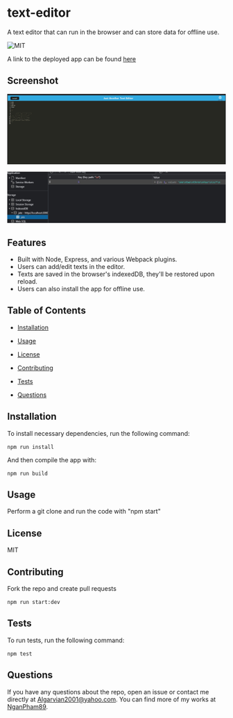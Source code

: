 # text-editor
A text editor that can run in the browser and can store data for offline use.

![MIT](https://img.shields.io/badge/license-MIT-blue.svg)

A link to the deployed app can be found [here](https://damp-castle-49314.herokuapp.com/)

## Screenshot

![main](./assets/screenshots/main.jpg)

![db](./assets/screenshots/idb.jpg)

## Features

- Built with Node, Express, and various Webpack plugins.
- Users can add/edit texts in the editor.
- Texts are saved in the browser's indexedDB, they'll be restored upon reload.
- Users can also install the app for offline use.

## Table of Contents 

* [Installation](#installation)

* [Usage](#usage)

* [License](#license)

* [Contributing](#contributing)

* [Tests](#tests)

* [Questions](#questions)

## Installation

To install necessary dependencies, run the following command:
~~~
npm run install
~~~

And then compile the app with:

~~~
npm run build
~~~

## Usage

Perform a git clone and run the code with "npm start"

## License

MIT

## Contributing

Fork the repo and create pull requests

~~~
npm run start:dev
~~~

## Tests

To run tests, run the following command:
~~~
npm test
~~~
## Questions

If you have any questions about the repo, open an issue or contact me directly at Algarvian2001@yahoo.com. You can find more of my works at [NganPham89](https://github.com/NganPham89).


